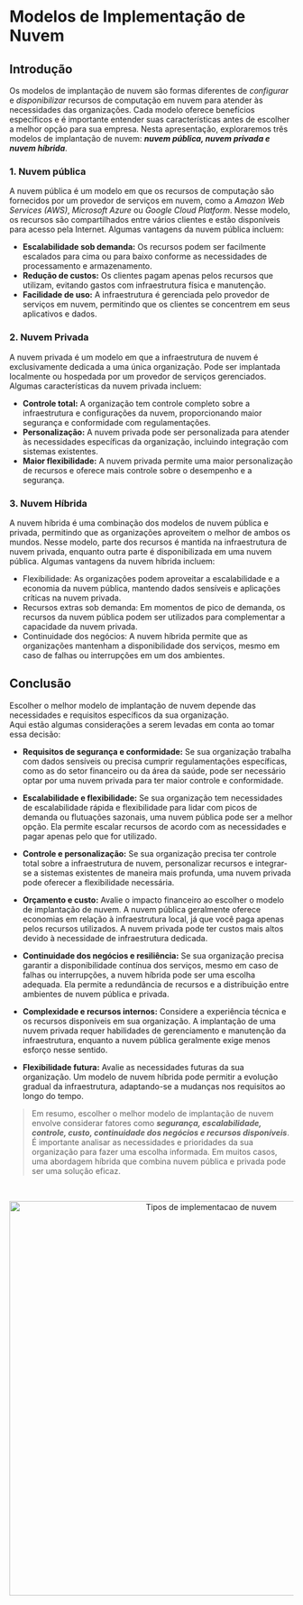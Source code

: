 # Modelos de Implementação de Nuvem

## Introdução

Os modelos de implantação de nuvem são formas diferentes de *configurar* e *disponibilizar* recursos de computação em nuvem para atender às necessidades das organizações. Cada modelo oferece benefícios específicos e é importante entender suas características antes de escolher a melhor opção para sua empresa. Nesta apresentação, exploraremos três modelos de implantação de nuvem: ***nuvem pública, nuvem privada e nuvem híbrida***.

### 1. Nuvem pública 
A nuvem pública é um modelo em que os recursos de computação são fornecidos por um provedor de serviços em nuvem, como a *Amazon Web Services (AWS)*, *Microsoft Azure* ou *Google Cloud Platform*. Nesse modelo, os recursos são compartilhados entre vários clientes e estão disponíveis para acesso pela Internet. Algumas vantagens da nuvem pública incluem:

- **Escalabilidade sob demanda:** Os recursos podem ser facilmente escalados para cima ou para baixo conforme as necessidades de processamento e armazenamento.
- **Redução de custos:** Os clientes pagam apenas pelos recursos que utilizam, evitando gastos com infraestrutura física e manutenção.
- **Facilidade de uso:** A infraestrutura é gerenciada pelo provedor de serviços em nuvem, permitindo que os clientes se concentrem em seus aplicativos e dados.

### 2. Nuvem Privada
A nuvem privada é um modelo em que a infraestrutura de nuvem é exclusivamente dedicada a uma única organização. Pode ser implantada localmente ou hospedada por um provedor de serviços gerenciados. Algumas características da nuvem privada incluem:

- **Controle total:** A organização tem controle completo sobre a infraestrutura e configurações da nuvem, proporcionando maior segurança e conformidade com regulamentações.
- **Personalização:** A nuvem privada pode ser personalizada para atender às necessidades específicas da organização, incluindo integração com sistemas existentes.
- **Maior flexibilidade:** A nuvem privada permite uma maior personalização de recursos e oferece mais controle sobre o desempenho e a segurança.

### 3. Nuvem Híbrida
A nuvem híbrida é uma combinação dos modelos de nuvem pública e privada, permitindo que as organizações aproveitem o melhor de ambos os mundos. Nesse modelo, parte dos recursos é mantida na infraestrutura de nuvem privada, enquanto outra parte é disponibilizada em uma nuvem pública. Algumas vantagens da nuvem híbrida incluem:

- Flexibilidade: As organizações podem aproveitar a escalabilidade e a economia da nuvem pública, mantendo dados sensíveis e aplicações críticas na nuvem privada.
- Recursos extras sob demanda: Em momentos de pico de demanda, os recursos da nuvem pública podem ser utilizados para complementar a capacidade da nuvem privada.
- Continuidade dos negócios: A nuvem híbrida permite que as organizações mantenham a disponibilidade dos serviços, mesmo em caso de falhas ou interrupções em um dos ambientes.

## Conclusão
Escolher o melhor modelo de implantação de nuvem depende das necessidades e requisitos específicos da sua organização. <br>Aqui estão algumas considerações a serem levadas em conta ao tomar essa decisão:

- **Requisitos de segurança e conformidade:** Se sua organização trabalha com dados sensíveis ou precisa cumprir regulamentações específicas, como as do setor financeiro ou da área da saúde, pode ser necessário optar por uma nuvem privada para ter maior controle e conformidade.

- **Escalabilidade e flexibilidade:** Se sua organização tem necessidades de escalabilidade rápida e flexibilidade para lidar com picos de demanda ou flutuações sazonais, uma nuvem pública pode ser a melhor opção. Ela permite escalar recursos de acordo com as necessidades e pagar apenas pelo que for utilizado.

- **Controle e personalização:** Se sua organização precisa ter controle total sobre a infraestrutura de nuvem, personalizar recursos e integrar-se a sistemas existentes de maneira mais profunda, uma nuvem privada pode oferecer a flexibilidade necessária.

- **Orçamento e custo:** Avalie o impacto financeiro ao escolher o modelo de implantação de nuvem. A nuvem pública geralmente oferece economias em relação à infraestrutura local, já que você paga apenas pelos recursos utilizados. A nuvem privada pode ter custos mais altos devido à necessidade de infraestrutura dedicada.

- **Continuidade dos negócios e resiliência:** Se sua organização precisa garantir a disponibilidade contínua dos serviços, mesmo em caso de falhas ou interrupções, a nuvem híbrida pode ser uma escolha adequada. Ela permite a redundância de recursos e a distribuição entre ambientes de nuvem pública e privada.

- **Complexidade e recursos internos:** Considere a experiência técnica e os recursos disponíveis em sua organização. A implantação de uma nuvem privada requer habilidades de gerenciamento e manutenção da infraestrutura, enquanto a nuvem pública geralmente exige menos esforço nesse sentido.

- **Flexibilidade futura:** Avalie as necessidades futuras da sua organização. Um modelo de nuvem híbrida pode permitir a evolução gradual da infraestrutura, adaptando-se a mudanças nos requisitos ao longo do tempo.

> Em resumo, escolher o melhor modelo de implantação de nuvem envolve considerar fatores como ***segurança, escalabilidade, controle, custo, continuidade dos negócios e recursos disponíveis***. É importante analisar as necessidades e prioridades da sua organização para fazer uma escolha informada. Em muitos casos, uma abordagem híbrida que combina nuvem pública e privada pode ser uma solução eficaz.

<br>

<p align="center">
  <img src="https://www.scurra.com.br/blog/wp-content/uploads/2017/08/cloud-hibryd.png" alt="Tipos de implementacao de nuvem" width="700" height="auto" >
</p>
